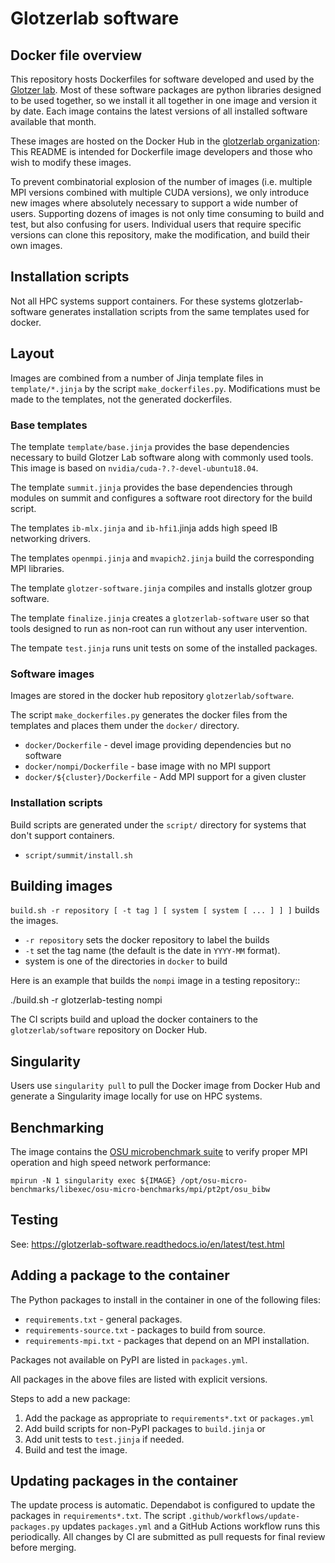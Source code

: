 # Glotzerlab software

## Docker file overview

This repository hosts Dockerfiles for software developed and used by the [Glotzer
lab](http://glotzerlab.engin.umich.edu/home/). Most of these software packages are python libraries
designed to be used together, so we install it all together in one image and version it by date.
Each image contains the latest versions of all installed software available that month.

These images are hosted on the Docker Hub in the [glotzerlab
organization](https://hub.docker.com/r/glotzerlab/software/): This README is intended for Dockerfile
image developers and those who wish to modify these images.

To prevent combinatorial explosion of the number of images (i.e. multiple MPI versions combined with
multiple CUDA versions), we only introduce new images where absolutely necessary to support a wide
number of users. Supporting dozens of images is not only time consuming to build and test, but also
confusing for users. Individual users that require specific versions can clone this repository, make
the modification, and build their own images.

## Installation scripts

Not all HPC systems support containers. For these systems glotzerlab-software generates installation
scripts from the same templates used for docker.

## Layout

Images are combined from a number of Jinja template files in `template/*.jinja` by the script
`make_dockerfiles.py`. Modifications must be made to the templates, not the generated dockerfiles.

### Base templates

The template `template/base.jinja` provides the base dependencies necessary to build Glotzer Lab
software along with commonly used tools. This image is based on `nvidia/cuda-?.?-devel-ubuntu18.04`.

The template `summit.jinja` provides the base dependencies through modules on summit and configures
a software root directory for the build script.

The templates `ib-mlx.jinja` and `ib-hfi1`.jinja adds high speed IB networking drivers.

The templates `openmpi.jinja` and `mvapich2.jinja` build the corresponding MPI libraries.

The template `glotzer-software.jinja` compiles and installs glotzer group software.

The template `finalize.jinja` creates a `glotzerlab-software` user so that tools designed to run as
non-root can run without any user intervention.

The tempate `test.jinja` runs unit tests on some of the installed packages.

### Software images

Images are stored in the docker hub repository `glotzerlab/software`.

The script `make_dockerfiles.py` generates the docker files from the templates and places them under
the `docker/` directory.

* `docker/Dockerfile` - devel image providing dependencies but no software
* `docker/nompi/Dockerfile` - base image with no MPI support
* `docker/${cluster}/Dockerfile` - Add MPI support for a given cluster

### Installation scripts

Build scripts are generated under the `script/` directory for systems that don't support containers.

* `script/summit/install.sh`

## Building images

`build.sh -r repository [ -t tag ] [ system [ system [ ... ] ] ]` builds the images.

* `-r repository` sets the docker repository to label the builds
* `-t` set the tag name (the default is the date in `YYYY-MM` format).
* system is one of the directories in `docker` to build

Here is an example that builds the `nompi` image in a testing repository::

  ./build.sh -r glotzerlab-testing nompi

The CI scripts build and upload the docker containers to the `glotzerlab/software` repository on
Docker Hub.

## Singularity

Users use `singularity pull` to pull the Docker image from Docker Hub and generate a Singularity
image locally for use on HPC systems.

## Benchmarking

The image contains the [OSU microbenchmark suite](http://mvapich.cse.ohio-state.edu/benchmarks/) to
verify proper MPI operation and high speed network performance:

    mpirun -N 1 singularity exec ${IMAGE} /opt/osu-micro-benchmarks/libexec/osu-micro-benchmarks/mpi/pt2pt/osu_bibw

## Testing

See: https://glotzerlab-software.readthedocs.io/en/latest/test.html

## Adding a package to the container

The Python packages to install in the container in one of the following files:

  * `requirements.txt` - general packages.
  * `requirements-source.txt` - packages to build from source.
  * `requirements-mpi.txt` - packages that depend on an MPI installation.

Packages not available on PyPI are listed in `packages.yml`.

All packages in the above files are listed with explicit versions.

Steps to add a new package:

1. Add the package as appropriate to `requirements*.txt` or `packages.yml`
2. Add build scripts for non-PyPI packages to `build.jinja` or
3. Add unit tests to `test.jinja` if needed.
4. Build and test the image.

## Updating packages in the container

The update process is automatic. Dependabot is configured to update the packages in
`requirements*.txt`. The script `.github/workflows/update-packages.py` updates `packages.yml` and a
GitHub Actions workflow runs this periodically. All changes by CI are submitted as pull requests for
final review before merging.

